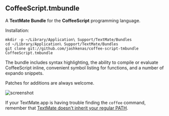 CoffeeScript.tmbundle
---------------------

A **TextMate Bundle** for the **CoffeeScript** programming language.

Installation:

    mkdir -p ~/Library/Application\ Support/TextMate/Bundles
    cd ~/Library/Application\ Support/TextMate/Bundles
    git clone git://github.com/jashkenas/coffee-script-tmbundle CoffeeScript.tmbundle

The bundle includes syntax highlighting, the ability to compile or evaluate CoffeeScript inline, convenient symbol listing for functions, and a number of expando snippets.

Patches for additions are always welcome.

![screenshot](http://jashkenas.s3.amazonaws.com/images/coffeescript/textmate-highlighting.png)

If your TextMate.app is having trouble finding the `coffee` command, remember that [TextMate doesn't inherit your regular PATH](http://wiki.macromates.com/Troubleshooting/TextMateAndThePath). 